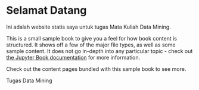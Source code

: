 # Selamat Datang

Ini adalah website statis saya untuk tugas Mata Kuliah Data Mining.

This is a small sample book to give you a feel for how book content is
structured.
It shows off a few of the major file types, as well as some sample content.
It does not go in-depth into any particular topic - check out [the Jupyter Book documentation](https://jupyterbook.org) for more information.

Check out the content pages bundled with this sample book to see more.

Tugas Data Mining
```{tableofcontents}
```
